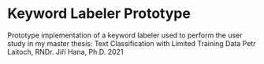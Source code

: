 # Keyword Labeler Prototype

Prototype implementation of a keyword labeler used to perform the user study in my master thesis:
Text Classification with Limited Training Data
Petr Laitoch, RNDr. Jiří Hana, Ph.D.
2021
